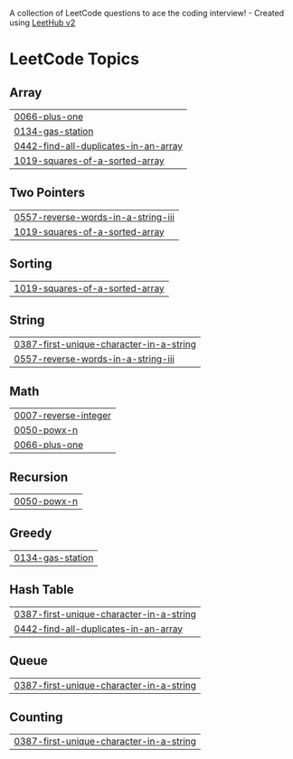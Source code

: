 A collection of LeetCode questions to ace the coding interview! - Created using [LeetHub v2](https://github.com/arunbhardwaj/LeetHub-2.0)
<!---LeetCode Topics Start-->
# LeetCode Topics
## Array
|  |
| ------- |
| [0066-plus-one](https://github.com/HarshitAgrawal22/Leetcode_submissions/tree/master/0066-plus-one) |
| [0134-gas-station](https://github.com/HarshitAgrawal22/Leetcode_submissions/tree/master/0134-gas-station) |
| [0442-find-all-duplicates-in-an-array](https://github.com/HarshitAgrawal22/Leetcode_submissions/tree/master/0442-find-all-duplicates-in-an-array) |
| [1019-squares-of-a-sorted-array](https://github.com/HarshitAgrawal22/Leetcode_submissions/tree/master/1019-squares-of-a-sorted-array) |
## Two Pointers
|  |
| ------- |
| [0557-reverse-words-in-a-string-iii](https://github.com/HarshitAgrawal22/Leetcode_submissions/tree/master/0557-reverse-words-in-a-string-iii) |
| [1019-squares-of-a-sorted-array](https://github.com/HarshitAgrawal22/Leetcode_submissions/tree/master/1019-squares-of-a-sorted-array) |
## Sorting
|  |
| ------- |
| [1019-squares-of-a-sorted-array](https://github.com/HarshitAgrawal22/Leetcode_submissions/tree/master/1019-squares-of-a-sorted-array) |
## String
|  |
| ------- |
| [0387-first-unique-character-in-a-string](https://github.com/HarshitAgrawal22/Leetcode_submissions/tree/master/0387-first-unique-character-in-a-string) |
| [0557-reverse-words-in-a-string-iii](https://github.com/HarshitAgrawal22/Leetcode_submissions/tree/master/0557-reverse-words-in-a-string-iii) |
## Math
|  |
| ------- |
| [0007-reverse-integer](https://github.com/HarshitAgrawal22/Leetcode_submissions/tree/master/0007-reverse-integer) |
| [0050-powx-n](https://github.com/HarshitAgrawal22/Leetcode_submissions/tree/master/0050-powx-n) |
| [0066-plus-one](https://github.com/HarshitAgrawal22/Leetcode_submissions/tree/master/0066-plus-one) |
## Recursion
|  |
| ------- |
| [0050-powx-n](https://github.com/HarshitAgrawal22/Leetcode_submissions/tree/master/0050-powx-n) |
## Greedy
|  |
| ------- |
| [0134-gas-station](https://github.com/HarshitAgrawal22/Leetcode_submissions/tree/master/0134-gas-station) |
## Hash Table
|  |
| ------- |
| [0387-first-unique-character-in-a-string](https://github.com/HarshitAgrawal22/Leetcode_submissions/tree/master/0387-first-unique-character-in-a-string) |
| [0442-find-all-duplicates-in-an-array](https://github.com/HarshitAgrawal22/Leetcode_submissions/tree/master/0442-find-all-duplicates-in-an-array) |
## Queue
|  |
| ------- |
| [0387-first-unique-character-in-a-string](https://github.com/HarshitAgrawal22/Leetcode_submissions/tree/master/0387-first-unique-character-in-a-string) |
## Counting
|  |
| ------- |
| [0387-first-unique-character-in-a-string](https://github.com/HarshitAgrawal22/Leetcode_submissions/tree/master/0387-first-unique-character-in-a-string) |
<!---LeetCode Topics End-->